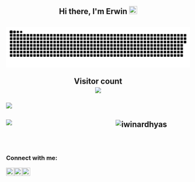 <h2 align="center"> Hi there, I'm Erwin <img src="https://raw.githubusercontent.com/MartinHeinz/MartinHeinz/master/wave.gif" width=22px height=22px />
<h2/>

<a href=#><img src="contributions.svg"></a>

<p align="center"> 
  Visitor count<br>
  <img src="https://profile-counter.glitch.me/iwinardhyas/count.svg"/>
</p>

<p align="center"><img src="https://github-readme-stats.vercel.app/api?username=iwinardhyas&theme=blue-green&show_icons=true" align="left" width="48%"/>
</p>

<br/>

<p align="center"><img src="https://github-readme-stats.vercel.app/api/top-langs/?username=iwinardhyas&layout=compact" align="left" 
width="47%"/>
</p>

<p align="center"><img align="center" src="https://github-readme-streak-stats.herokuapp.com/?user=Rasif-Taghizada&" alt="iwinardhyas" /></p>



<br/>
  
### Connect with me:

[<img height="22" width="22" align="left" src="https://raw.githubusercontent.com/yushi1007/yushi1007/main/images/linkedin.svg" />][linkedin]

[<img height="22" width="22" align="left" src="https://raw.githubusercontent.com/yushi1007/yushi1007/main/images/instagram.svg" />][Instagram]

[<img height="22" width="22" align="left" src="https://raw.githubusercontent.com/jmnote/z-icons/master/svg/facebook.svg" />][Facebook]

[Linkedin]: https://www.linkedin.com/in/erwinardias/
[Instagram]: https://www.instagram.com/er.ardias/
[Facebook]: https://www.facebook.com/ardhy.ardias/

<br />

<!--
**iwinardhyas/iwinardhyas** is a ✨ _special_ ✨ repository because its `README.md` (this file) appears on your GitHub profile.

Here are some ideas to get you started:

- 🔭 I’m currently working on ...
- 🌱 I’m currently learning ...
- 👯 I’m looking to collaborate on ...
- 🤔 I’m looking for help with ...
- 💬 Ask me about ...
- 📫 How to reach me: ...
- 😄 Pronouns: ...
- ⚡ Fun fact: ...
-->
